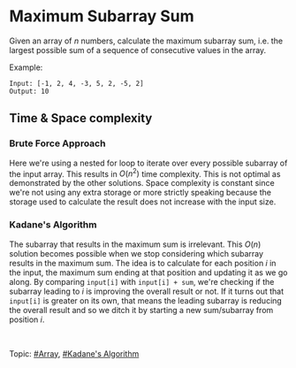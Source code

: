 # Maximum Subarray Sum
Given an array of <var>n</var> numbers, calculate the maximum subarray sum, i.e. the largest
possible sum of a sequence of consecutive values in the array.

Example:
```
Input: [-1, 2, 4, -3, 5, 2, -5, 2]
Output: 10
```

## Time & Space complexity

### Brute Force Approach
Here we're using a nested for loop to iterate over every possible subarray of the input array. This
results in $O(n^2)$ time complexity. This is not optimal as demonstrated by the other solutions.
Space complexity is constant since we're not using any extra storage or more strictly speaking
because the storage used to calculate the result does not increase with the input size.

### Kadane's Algorithm
The subarray that results in the maximum sum is irrelevant. This $O(n)$ solution becomes possible
when we stop considering which subarray results in the maximum sum. The idea is to calculate for
each position <var>i</var> in the input, the maximum sum ending at that position and updating it
as we go along. By comparing `input[i]` with `input[i] + sum`, we're checking if the subarray
leading to <var>i</var> is improving the overall result or not. If it turns out that `input[i]` is
greater on its own, that means the leading subarray is reducing the overall result and so we ditch
it by starting a new sum/subarray from position <var>i</var>.

</br>

Topic: [#Array](), [#Kadane's Algorithm]()